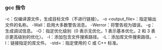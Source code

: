 ### gcc 指令
-c：仅编译源文件，生成目标文件（不进行链接）。
-o <output_file>：指定输出文件的名称。
-Wall：启用大多数警告消息。
-Werror：将警告视为错误。
-g：生成调试信息。
-O<level>：指定优化级别（0 表示无优化，1 表示基本优化，2 和 3 表示更高级别的优化）。
-I<path>：添加包含文件搜索路径。
-L<path>：添加库文件搜索路径。
-l<library>：链接指定的库文件。
-std=<standard>：指定使用的 C 或 C++ 标准。
